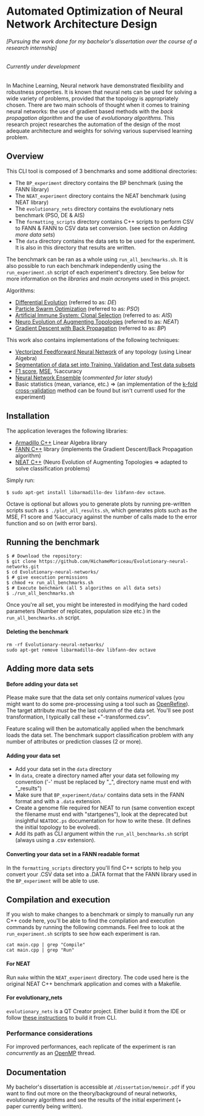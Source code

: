 # Automated Optimization of Neural Network Architecture Design 
###### [Pursuing the work done for my bachelor's dissertation over the course of a research internship]
###### *Currently under development*

In Machine Learning, Neural network have demonstrated flexibility and robustness properties. It is known that neural nets can be used for solving a wide variety of problems, provided that the topology is appropriately chosen. There are two main schools of thought when it comes to training neural networks: the use of gradient based methods with the *back propagation algorithm* and the use of *evolutionary algorithms*. This research project researches the automation of the design of the most adequate architecture and weights for solving various supervised learning problem.

## Overview
This CLI tool is composed of 3 benchmarks and some additional directories:
 - The `BP_experiment` directory contains the BP benchmark (using the FANN library)
 - The `NEAT_experiment` directory contains the NEAT benchmark (using NEAT library)
 - The `evolutionary_nets` directory contains the evolutionary nets benchmark (PSO, DE & AIS)
 - The `formatting_scripts` directory contains C++ scripts to perform CSV to FANN & FANN to CSV data set conversion. (see section on *Adding more data sets*)
 - The `data` directory contains the data sets to be used for the experiment. It is also in this directory that results are written. 

The benchmark can be ran as a whole using `run_all_benchmarks.sh`. It is also possible to run each benchmark independently using the `run_experiment.sh` script of each experiment's directory. See below for more information on the *libraries* and *main acronyms* used in this project.

Algorithms:
 - [Differential Evolution](https://en.wikipedia.org/wiki/Differential_evolution) (referred to as: *DE*)
 - [Particle Swarm Optimization](https://en.wikipedia.org/wiki/Particle_swarm_optimization) (referred to as: *PSO*)
 - [Artificial Immune System: Clonal Selection](https://en.wikipedia.org/wiki/Artificial_immune_system) (referred to as: *AIS*)
 - [Neuro Evolution of Augmenting Topologies](http://nn.cs.utexas.edu/?neat-c) (referred to as: *NEAT*)
 - [Gradient Descent with Back Propagation](http://neuralnetworksanddeeplearning.com/chap2.html) (referred to as: *BP*)

This work also contains implementations of the following techniques:
 - [Vectorized Feedforward Neural Network](https://en.wikipedia.org/wiki/Feedforward_neural_network) of any topology (using Linear Algebra)
 - [Segmentation of data set into Training, Validation and Test data subsets](https://class.coursera.org/ml-005/lecture/61)
 - [F1 score](https://en.wikipedia.org/wiki/F1_score), [MSE](https://en.wikipedia.org/wiki/Mean_squared_error), %accuracy
 - [Neural Network Ensemble](http://www.sciencedirect.com/science/article/pii/S000437020200190X) (*commented for later study*)
 - Basic statistics (mean, variance, etc.) => (an implementation of the [k-fold cross-validation](https://en.wikipedia.org/wiki/Cross-validation_(statistics)) method can be found but isn't currentl used for the experiment)

## Installation
The application leverages the following libraries:

 - [Armadillo C++](http://arma.sourceforge.net/) Linear Algebra library 
 - [FANN C++](http://leenissen.dk/fann/wp/) library (implements the Gradient Descent/Back Propagation algorithm)
 - [NEAT C++](http://nn.cs.utexas.edu/?neat-c) (Neuro Evolution of Augmenting Topologies => adapted to solve classification problems)

Simply run:

`$ sudo apt-get install libarmadillo-dev libfann-dev octave`. 

Octave is optional but allows you to generate plots by running pre-written scripts such as `$ ./plot_all_results.sh`, which generates plots such as the MSE, F1 score and %accuracy against the number of calls made to the error function and so on (with error bars).

## Running the benchmark

```
$ # Download the repository:
$ git clone https://github.com/HichameMoriceau/Evolutionary-neural-networks.git
$ cd Evolutionary-neural-networks/
$ # give execution permissions
$ chmod +x run_all_benchmarks.sh
$ # Execute benchmark (all 5 algorithms on all data sets)
$ ./run_all_benchmarks.sh
```

Once you're all set, you might be interested in modifying the hard coded parameters (Number of replicates, population size etc.) in the `run_all_benchmarks.sh` script.

#### Deleting the benchmark

```
rm -rf Evolutionary-neural-networks/
sudo apt-get remove libarmadillo-dev libfann-dev octave
```

## Adding more data sets

#### Before adding your data set

Please make sure that the data set only contains *numerical* values (you might want to do some pre-processing using a tool such as [OpenRefine](http://openrefine.org/)). The target attribute *must* be the last column of the data set. You'll see post transformation, I typically call these <name>+"-transformed.csv". 

Feature scaling will then be automatically applied when the benchmark loads the data set. The benchmark support classification problem with any number of attributes or prediction classes (2 or more).

#### Adding your data set

 - Add your data set in the `data` directory 
 - In `data`, create a directory named after your data set following my convention ('-' must be replaced by "_", directory name must end with "_results")
 - Make sure that `BP_experiment/data/` contains data sets in the FANN format and with a `.data` extension.
 - Create a genome file required for NEAT to run (same convention except the filename must end with "startgenes"), look at the deprecated but insightful `NEATDOC.ps` documentation for how to write these. (It defines the initial topology to be evolved).
 - Add its path as CLI argument within the `run_all_benchmarks.sh` script (always using a .csv extension).


#### Converting your data set in a FANN readable format

In the `formatting_scripts` directory you'll find C++ scripts to help you convert your .CSV data set into a .DATA format that the FANN library used in the `BP_experiment` will be able to use.



## Compilation and execution

If you wish to make changes to a benchmark or simply to manually run any C++ code here, you'll be able to find the compilation and execution commands by running the following commands. Feel free to look at the `run_experiment.sh` scripts to see how each experiment is ran.

```
cat main.cpp | grep "Compile"
cat main.cpp | grep "Run"
```

#### For NEAT

Run `make` within the `NEAT_experiment` directory. The code used here is the original NEAT C++ benchmark application and comes with a Makefile.

#### For evolutionary_nets

`evolutionary_nets` is a QT Creator project. Either build it from the IDE or follow [these instructions](http://stackoverflow.com/questions/19206462/compile-a-qt-project-from-command-line) to build it from CLI.

### Performance considerations

For improved performances, each replicate of the experiment is ran *concurrently* as an [OpenMP](http://openmp.org/wp/) thread.

## Documentation

My bachelor's dissertation is accessible at `/dissertation/memoir.pdf` if you want to find out more on the theory/background of neural networks, evolutionary algorithms and see the results of the initial experiment (+ paper currently being written).